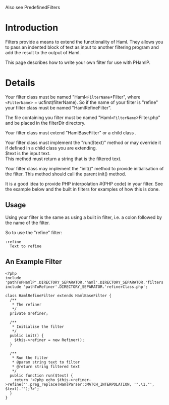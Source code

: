 Also see PredefinedFilters

# Introduction #
Filters provide a means to extend the functionality of Haml. They allows you to pass an indented block of text as input to another filtering program and add the result to the output of Haml.

This page describes how to write your own filter for use with PHamlP.

# Details #
Your filter class must be named "Haml`<FilterName`>Filter", where `<FilterName`> = ucfirst(filterName). So if the name of your filter is "refine" your filter class must be named "HamlRefineFilter".

The file containing you filter must be named "Haml`<FilterName`>Filter.php" and be placed in the filterDir directory.

Your filter class must extend "HamlBaseFilter" or a child class .

Your filter class must implement the "run($text)" method or may override it if defined in a child class you are extending.<br />
$text is the input text.<br />
This method must return a string that is the filtered text.

Your filter class may implement the "init()" method to provide initialisation of the filter. This method should call the parent init() method.

It is a good idea to provide PHP interpolation #{PHP code} in your filter. See the example below and the built in filters for examples of how this is done.

## Usage ##
Using your filter is the same as using a built in filter, i.e. a colon followed by the name of the filter.

So to use the "refine" filter:
```
:refine
  Text to refine
```

## An Example Filter ##
```
<?php
include 'pathToPHamlP'.DIRECTORY_SEPARATOR.'haml'.DIRECTORY_SEPARATOR.'filters'.DIRECTORY_SEPARATOR.'HamlBaseFilter.php';
include 'pathToRefiner'.DIRECTORY_SEPARATOR.'refinerClass.php';

class HamlRefineFilter extends HamlBaseFilter {
  /**
   * The refiner
   */
  private $refiner;

  /**
   * Initialise the filter
   */
  public init() {
    $this->refiner = new Refiner();
  }

  /**
   * Run the filter
   * @param string text to filter
   * @return string filtered text
   */
  public function run($text) {
    return '<?php echo $this->refiner->refine("'.preg_replace(HamlParser::MATCH_INTERPOLATION, '".\1."', $text).'");?>';
  }
}
```